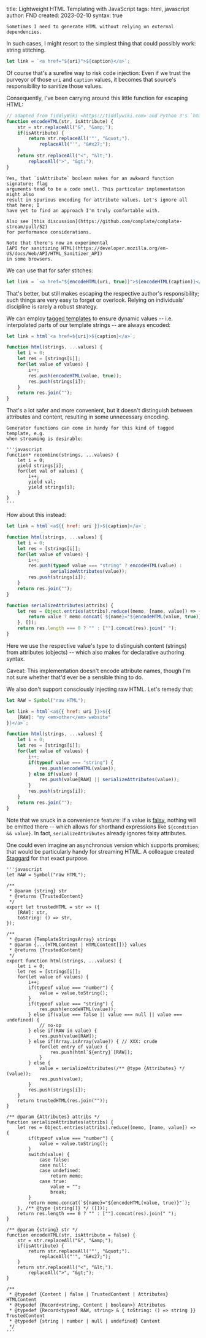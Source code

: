 title: Lightweight HTML Templating with JavaScript
tags: html, javascript
author: FND
created: 2023-02-10
syntax: true

```intro
Sometimes I need to generate HTML without relying on external dependencies.
```

In such cases, I might resort to the simplest thing that could possibly work:
string stitching.

```javascript
let link = `<a href="${uri}">${caption}</a>`;
```

Of course that's a surefire way to risk code injection: Even if we trust the
purveyor of those `uri` and `caption` values, it becomes that source's
responsibility to sanitize those values.

Consequently, I've been carrying around this little function for escaping
HTML:

```javascript
// adapted from TiddlyWiki <https://tiddlywiki.com> and Python 3's `html` module
function encodeHTML(str, isAttribute) {
    str = str.replaceAll("&", "&amp;");
    if(isAttribute) {
        return str.replaceAll('"', "&quot;").
            replaceAll("'", "&#x27;");
    }
    return str.replaceAll("<", "&lt;").
        replaceAll(">", "&gt;");
}
```

```aside compact
Yes, that `isAttribute` boolean makes for an awkward function signature; flag
arguments tend to be a code smell. This particular implementation might also
result in spurious encoding for attribute values. Let's ignore all that here; I
have yet to find an approach I'm truly comfortable with.

Also see [this discussion](https://github.com/complate/complate-stream/pull/52)
for performance considerations.

Note that there's now an experimental
[API for sanitizing HTML](https://developer.mozilla.org/en-US/docs/Web/API/HTML_Sanitizer_API)
in some browsers.
```

We can use that for safer stitches:

```javascript
let link = `<a href="${encodeHTML(uri, true)}">${encodeHTML(caption)}</a>`;
```

That's better, but still makes escaping the respective author's responsibility;
such things are very easy to forget or overlook. Relying on
individuals' discipline is rarely a robust strategy.

We can employ
[tagged templates](https://developer.mozilla.org/en-US/docs/Web/JavaScript/Reference/Template_literals#tagged_templates)
to ensure dynamic values -- i.e. interpolated parts of our template strings --
are always encoded:

```javascript
let link = html`<a href=${uri}>${caption}</a>`;

function html(strings, ...values) {
    let i = 0;
    let res = [strings[i]];
    for(let value of values) {
        i++;
        res.push(encodeHTML(value, true));
        res.push(strings[i]);
    }
    return res.join("");
}
```

That's a lot safer and more convenient, but it doesn't distinguish between
attributes and content, resulting in some unnecessary encoding.

```aside
Generator functions can come in handy for this kind of tagged template, e.g.
when streaming is desirable:

'''javascript
function* recombine(strings, ...values) {
    let i = 0;
    yield strings[i];
    for(let val of values) {
        i++;
        yield val;
        yield strings[i];
    }
}
'''
```

How about this instead:

```javascript
let link = html`<a${{ href: uri }}>${caption}</a>`;

function html(strings, ...values) {
    let i = 0;
    let res = [strings[i]];
    for(let value of values) {
        i++;
        res.push(typeof value === "string" ? encodeHTML(value) :
                serializeAttributes(value));
        res.push(strings[i]);
    }
    return res.join("");
}

function serializeAttributes(attribs) {
    let res = Object.entries(attribs).reduce((memo, [name, value]) => {
        return value ? memo.concat(`${name}="${encodeHTML(value, true)}"`) : memo;
    }, []);
    return res.length === 0 ? "" : [""].concat(res).join(" ");
}
```

Here we use the respective value's type to distinguish content (strings) from
attributes (objects) -- which also makes for declarative authoring syntax.

Caveat: This implementation doesn't encode attribute names, though I'm not sure
whether that'd ever be a sensible thing to do.

We also don't support consciously injecting raw HTML. Let's remedy that:

```javascript
let RAW = Symbol("raw HTML");

let link = html`<a${{ href: uri }}>${{
    [RAW]: "my <em>other</em> website"
}}</a>`;

function html(strings, ...values) {
    let i = 0;
    let res = [strings[i]];
    for(let value of values) {
        i++;
        if(typeof value === "string") {
            res.push(encodeHTML(value));
        } else if(value) {
            res.push(value[RAW] || serializeAttributes(value));
        }
        res.push(strings[i]);
    }
    return res.join("");
}
```

Note that we snuck in a convenience feature: If a value is
[falsy](https://developer.mozilla.org/en-US/docs/Glossary/Falsy), nothing will
be emitted there -- which allows for shorthand expressions like
`${condition && value}`. In fact, `serializeAttributes` already ignores falsy
attributes.

One could even imagine an asynchronous version which supports promises; that
would be particularly handy for streaming HTML. A colleague created
[Staggard](https://deno.land/x/staggard) for that exact purpose.

```disclosure markdown caption="Here's the final implementation ([augmented](page://articles/typed-javascript) with static types, just in case)."
'''javascript
let RAW = Symbol("raw HTML");

/**
 * @param {string} str
 * @returns {TrustedContent}
 */
export let trustedHTML = str => ({
    [RAW]: str,
    toString: () => str,
});

/**
 * @param {TemplateStringsArray} strings
 * @param {...(HTMLContent | HTMLContent[])} values
 * @returns {TrustedContent}
 */
export function html(strings, ...values) {
    let i = 0;
    let res = [strings[i]];
    for(let value of values) {
        i++;
        if(typeof value === "number") {
            value = value.toString();
        }
        if(typeof value === "string") {
            res.push(encodeHTML(value));
        } else if(value === false || value === null || value === undefined) {
            // no-op
        } else if(RAW in value) {
            res.push(value[RAW]);
        } else if(Array.isArray(value)) { // XXX: crude
            for(let entry of value) {
                res.push(html`${entry}`[RAW]);
            }
        } else {
            value = serializeAttributes(/** @type {Attributes} */ (value));
            res.push(value);
        }
        res.push(strings[i]);
    }
    return trustedHTML(res.join(""));
}

/** @param {Attributes} attribs */
function serializeAttributes(attribs) {
    let res = Object.entries(attribs).reduce((memo, [name, value]) => {
        if(typeof value === "number") {
            value = value.toString();
        }
        switch(value) {
            case false:
            case null:
            case undefined:
                return memo;
            case true:
                value = "";
                break;
        }
        return memo.concat(`${name}="${encodeHTML(value, true)}"`);
    }, /** @type {string[]} */ ([]));
    return res.length === 0 ? "" : [""].concat(res).join(" ");
}

/** @param {string} str */
function encodeHTML(str, isAttribute = false) {
    str = str.replaceAll("&", "&amp;");
    if(isAttribute) {
        return str.replaceAll('"', "&quot;").
            replaceAll("'", "&#x27;");
    }
    return str.replaceAll("<", "&lt;").
        replaceAll(">", "&gt;");
}

/**
 * @typedef {Content | false | TrustedContent | Attributes} HTMLContent
 * @typedef {Record<string, Content | boolean>} Attributes
 * @typedef {Record<typeof RAW, string> & { toString: () => string }} TrustedContent
 * @typedef {string | number | null | undefined} Content
 */
'''
```
